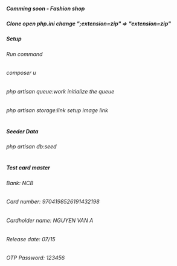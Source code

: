 ##### Comming soon - Fashion shop
##### Clone open php.ini change ";extension=zip" => "extension=zip"
##### **Setup**
###### Run command
###### composer u
###### php artisan queue:work initialize the queue
###### php artisan storage:link setup image link
#
##### **Seeder Data**
###### php artisan db:seed
#
##### **Test card master**
###### Bank: NCB
###### Card number: 9704198526191432198
###### Cardholder name: NGUYEN VAN A
###### Release date: 07/15
###### OTP Password: 123456
